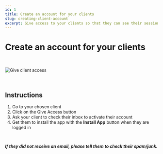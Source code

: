 ```yaml
---
id: 1
title: Create an account for your clients
slug: creating-client-account
excerpt: Give access to your clients so that they can see their sessions and plans.
---
```

# Create an account for your clients

<br>

![Give client access](/help-img/1/create-client-account.gif)

<br>

## Instructions

1. Go to your chosen client
2. Click on the Give Access button
3. Ask your client to check their inbox to activate their account
4. Get them to install the app with the **Install App** button when they are logged in

<br>

**_If they did not receive an email, please tell them to check their spam/junk._**